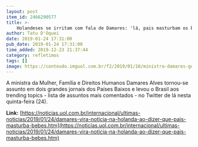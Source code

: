 ```yaml
---
layout: post
item_id: 2466290577
title: >-
    Holandeses se irritam com fala de Damares: 'lá, pais masturbam os bebês'
author: Tatu D'Oquei
date: 2019-01-24 17:31:00
pub_date: 2019-01-24 17:31:00
time_added: 2019-12-23 21:37:44
category: refletimos
tags: []
image: https://conteudo.imguol.com.br/f2/2019/01/16/ministra-damares-governo-bolsonaro-1547687991456_615x300.png
---
```


A ministra da Mulher, Família e Direitos Humanos Damares Alves tornou-se assunto em dois grandes jornais dos Países Baixos e levou o Brasil aos trending topics - lista de assuntos mais comentados - no Twitter de lá nesta quinta-feira (24).

**Link:** [https://noticias.uol.com.br/internacional/ultimas-noticias/2019/01/24/damares-vira-noticia-na-holanda-ao-dizer-que-pais-masturba-bebes.htm](https://noticias.uol.com.br/internacional/ultimas-noticias/2019/01/24/damares-vira-noticia-na-holanda-ao-dizer-que-pais-masturba-bebes.htm)

